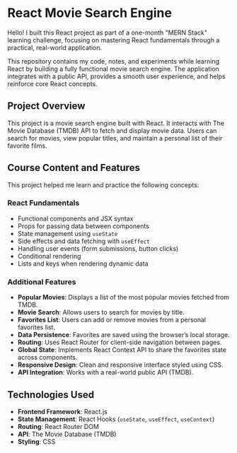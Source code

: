 # React Movie Search Engine

Hello! I built this React project as part of a one-month "MERN Stack" learning challenge, focusing on mastering React fundamentals through a practical, real-world application.

This repository contains my code, notes, and experiments while learning React by building a fully functional movie search engine. The application integrates with a public API, provides a smooth user experience, and helps reinforce core React concepts.

## Project Overview

This project is a movie search engine built with React. It interacts with The Movie Database (TMDB) API to fetch and display movie data. Users can search for movies, view popular titles, and maintain a personal list of their favorite films.

## Course Content and Features

This project helped me learn and practice the following concepts:

### React Fundamentals

- Functional components and JSX syntax
- Props for passing data between components
- State management using `useState`
- Side effects and data fetching with `useEffect`
- Handling user events (form submissions, button clicks)
- Conditional rendering
- Lists and keys when rendering dynamic data

### Additional Features

- **Popular Movies**: Displays a list of the most popular movies fetched from TMDB.
- **Movie Search**: Allows users to search for movies by title.
- **Favorites List**: Users can add or remove movies from a personal favorites list.
- **Data Persistence**: Favorites are saved using the browser’s local storage.
- **Routing**: Uses React Router for client-side navigation between pages.
- **Global State**: Implements React Context API to share the favorites state across components.
- **Responsive Design**: Clean and responsive interface styled using CSS.
- **API Integration**: Works with a real-world public API (TMDB).

## Technologies Used

- **Frontend Framework**: React.js
- **State Management**: React Hooks (`useState`, `useEffect`, `useContext`)
- **Routing**: React Router DOM
- **API**: The Movie Database (TMDB)
- **Styling**: CSS
